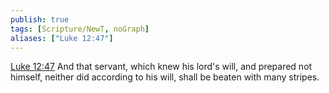 ```yaml
---
publish: true
tags: [Scripture/NewT, noGraph]
aliases: ["Luke 12:47"]
---
```

[Luke 12:47](https://churchofjesuschrist.org/study/scriptures/nt/luke/12?lang=eng&id=p47#p47) And that servant, which knew his lord's will, and prepared not himself, neither did according to his will, shall be beaten with many stripes.
